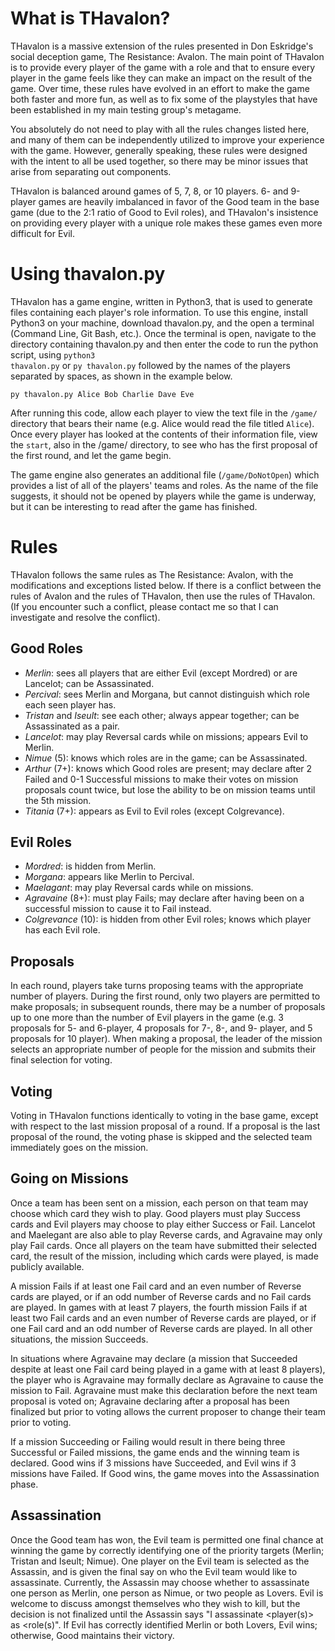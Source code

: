 # What is THavalon?
THavalon is a massive extension of the rules presented in Don Eskridge's social deception game, The Resistance: Avalon. The main point of THavalon is to provide every player of the game with a role and that to ensure every player in the game feels like they can make an impact on the result of the game. Over time, these rules have evolved in an effort to make the game both faster and more fun, as well as to fix some of the playstyles that have been established in my main testing group's metagame. 

You absolutely do not need to play with all the rules changes listed here, and many of them can be independently utilized to improve your experience with the game. However, generally speaking, these rules were designed with the intent to all be used together, so there may be minor issues that arise from separating out components. 

THavalon is balanced around games of 5, 7, 8, or 10 players. 6- and 9-player games are heavily imbalanced in favor of the Good team in the base game (due to the 2:1 ratio of Good to Evil roles), and THavalon's insistence on providing every player with a unique role makes these games even more difficult for Evil.

# Using thavalon.py 
THavalon has a game engine, written in Python3, that is used to generate files containing each player's role information. To use this engine, install Python3 on your machine, download thavalon.py, and the open a terminal (Command Line, Git Bash, etc.). Once the terminal is open, navigate to the directory containing thavalon.py and then enter the code to run the python script, using <code>python3 thavalon.py</code> or <code>py thavalon.py</code> followed by the names of the players separated by spaces, as shown in the example below. 

<code>py thavalon.py Alice Bob Charlie Dave Eve</code>  

After running this code, allow each player to view the text file in the <code>/game/</code> directory that bears their name (e.g. Alice would read the file titled <code>Alice</code>). Once every player has looked at the contents of their information file, view the <code>start</code>, also in the /game/ directory, to see who has the first proposal of the first round, and let the game begin.

The game engine also generates an additional file (<code>/game/DoNotOpen</code>) which provides a list of all of the players' teams and roles. As the name of the file suggests, it should not be opened by players while the game is underway, but it can be interesting to read after the game has finished.

# Rules
THavalon follows the same rules as The Resistance: Avalon, with the modifications and exceptions listed below. If there is a conflict between the rules of Avalon and the rules of THavalon, then use the rules of THavalon. (If you encounter such a conflict, please contact me so that I can investigate and resolve the conflict).

## Good Roles
- *Merlin*: sees all players that are either Evil (except Mordred) or are Lancelot; can be Assassinated.
- *Percival*: sees Merlin and Morgana, but cannot distinguish which role each seen player has.
- *Tristan* and *Iseult*: see each other; always appear together; can be Assassinated as a pair.
- *Lancelot*: may play Reversal cards while on missions; appears Evil to Merlin.
- *Nimue* (5): knows which roles are in the game; can be Assassinated.
- *Arthur* (7+): knows which Good roles are present; may declare after 2 Failed and 0-1 Successful missions to make their votes on mission proposals count twice, but lose the ability to be on mission teams until the 5th mission.
- *Titania* (7+): appears as Evil to Evil roles (except Colgrevance).

## Evil Roles
- *Mordred*: is hidden from Merlin.
- *Morgana*: appears like Merlin to Percival.
- *Maelagant*: may play Reversal cards while on missions.
- *Agravaine* (8+):  must play Fails; may declare after having been on a successful mission to cause it to Fail instead.
- *Colgrevance* (10): is hidden from other Evil roles; knows which player has each Evil role.

## Proposals
In each round, players take turns proposing teams with the appropriate number of players. During the first round, only two players are permitted to make proposals; in subsequent rounds, there may be a number of proposals up to one more than the number of Evil players in the game (e.g. 3 proposals for 5- and 6-player, 4 proposals for 7-, 8-, and 9- player, and 5 proposals for 10 player). When making a proposal, the leader of the mission selects an appropriate number of people for the mission and submits their final selection for voting.

## Voting
Voting in THavalon functions identically to voting in the base game, except with respect to the last mission proposal of a round. If a proposal is the last proposal of the round, the voting phase is skipped and the selected team immediately goes on the mission.

## Going on Missions
Once a team has been sent on a mission, each person on that team may choose which card they wish to play. Good players must play Success cards and Evil players may choose to play either Success or Fail. Lancelot and Maelegant are also able to play Reverse cards, and Agravaine may only play Fail cards. Once all players on the team have submitted their selected card, the result of the mission, including which cards were played, is made publicly available. 

A mission Fails if at least one Fail card and an even number of Reverse cards are played, or if an odd number of Reverse cards and no Fail cards are played. In games with at least 7 players, the fourth mission Fails if at least two Fail cards and an even number of Reverse cards are played, or if one Fail card and an odd number of Reverse cards are played. In all other situations, the mission Succeeds. 

In situations where Agravaine may declare (a mission that Succeeded despite at least one Fail card being played in a game with at least 8 players), the player who is Agravaine may formally declare as Agravaine to cause the mission to Fail. Agravaine must make this declaration before the next team proposal is voted on; Agravaine declaring after a proposal has been finalized but prior to voting allows the current proposer to change their team prior to voting. 

If a mission Succeeding or Failing would result in there being three Successful or Failed missions, the game ends and the winning team is declared. Good wins if 3 missions have Succeeded, and Evil wins if 3 missions have Failed. If Good wins, the game moves into the Assassination phase.

## Assassination 
Once the Good team has won, the Evil team is permitted one final chance at winning the game by correctly identifying one of the priority targets (Merlin; Tristan and Iseult; Nimue). One player on the Evil team is selected as the Assassin, and is given the final say on who the Evil team would like to assassinate. Currently, the Assassin may choose whether to assassinate one person as Merlin, one person as Nimue, or two people as Lovers. Evil is welcome to discuss amongst themselves who they wish to kill, but the decision is not finalized until the Assassin says "I assassinate <player(s)> as <role(s)". If Evil has correctly identified Merlin or both Lovers, Evil wins; otherwise, Good maintains their victory. 
